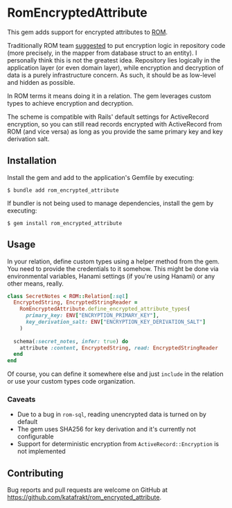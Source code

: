 # RomEncryptedAttribute

This gem adds support for encrypted attributes to [ROM](https://rom-rb.org/).

Traditionally ROM team [suggested](https://discourse.rom-rb.org/t/question-encryption-support-thoughts/387) to put encryption logic in repository code (more precisely, in the mapper from database struct to an entity). I personally think this is not the greatest idea. Repository lies logically in the application layer (or even domain layer), while encryption and decryption of data is a purely infrastructure concern. As such, it should be as low-level and hidden as possible.

In ROM terms it means doing it in a relation. The gem leverages custom types to achieve encryption and decryption.

The scheme is compatible with Rails' default settings for ActiveRecord encryption, so you can still read records encrypted with ActiveRecord from ROM (and vice versa) as long as you provide the same primary key and key derivation salt.

## Installation

Install the gem and add to the application's Gemfile by executing:

    $ bundle add rom_encrypted_attribute

If bundler is not being used to manage dependencies, install the gem by executing:

    $ gem install rom_encrypted_attribute

## Usage

In your relation, define custom types using a helper method from the gem. You need to provide the credentials to it somehow. This might be done via environmental variables, Hanami settings (if you're using Hanami) or any other means, really.

```ruby
class SecretNotes < ROM::Relation[:sql]
  EncryptedString, EncryptedStringReader =
    RomEncryptedAttribute.define_encrypted_attribute_types(
      primary_key: ENV["ENCRYPTION_PRIMARY_KEY"],
      key_derivation_salt: ENV["ENCRYPTION_KEY_DERIVATION_SALT"]
    )
    
  schema(:secret_notes, infer: true) do
    attribute :content, EncryptedString, read: EncryptedStringReader
  end
end
```

Of course, you can define it somewhere else and just `include` in the relation or use your custom types code organization.

### Caveats

* Due to a bug in `rom-sql`, reading unencrypted data is turned on by default
* The gem uses SHA256 for key derivation and it's currently not configurable
* Support for deterministic encryption from `ActiveRecord::Encryption` is not implemented

## Contributing

Bug reports and pull requests are welcome on GitHub at https://github.com/katafrakt/rom_encrypted_attribute.
